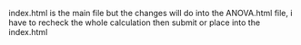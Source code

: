 index.html is the main file but the changes will do into the ANOVA.html file, i have to recheck the whole calculation then submit or place into the index.html